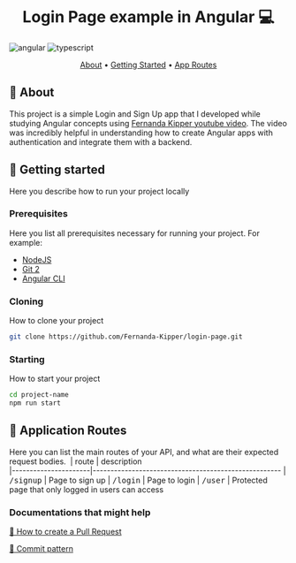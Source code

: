 [TYPESCRIPT__BADGE]: https://img.shields.io/badge/typescript-D4FAFF?style=for-the-badge&logo=typescript
[ANGULAR__BADGE]: https://img.shields.io/badge/Angular-red?style=for-the-badge&logo=angular

<h1 align="center" style="font-weight: bold;">Login Page example in Angular 💻</h1>

![angular][ANGULAR__BADGE]
![typescript][TYPESCRIPT__BADGE]

<p align="center">
 <a href="#about">About</a> • 
 <a href="#started">Getting Started</a> • 
  <a href="#routes">App Routes</a>
</p>

<h2 id="about">📌 About</h2>

This project is a simple Login and Sign Up app that I developed while studying Angular concepts using [Fernanda Kipper youtube video](https://youtu.be/6qbuuPM_de4). The video was incredibly helpful in understanding how to create Angular apps with authentication and integrate them with a backend.

<h2 id="started">🚀 Getting started</h2>

Here you describe how to run your project locally

<h3>Prerequisites</h3>

Here you list all prerequisites necessary for running your project. For example:

- [NodeJS](https://github.com/)
- [Git 2](https://github.com)
- [Angular CLI](https://angular.io/cli)

<h3>Cloning</h3>

How to clone your project

```bash
git clone https://github.com/Fernanda-Kipper/login-page.git
```

<h3>Starting</h3>

How to start your project

```bash
cd project-name
npm run start
```

<h2 id="routes">📍 Application Routes</h2>

Here you can list the main routes of your API, and what are their expected request bodies.
​
| route               | description                                          
|----------------------|-----------------------------------------------------
| <kbd>/signup</kbd>     | Page to sign up
| <kbd>/login</kbd>     | Page to login
| <kbd>/user</kbd>     | Protected page that only logged in users can access

<h3>Documentations that might help</h3>

[📝 How to create a Pull Request](https://www.atlassian.com/br/git/tutorials/making-a-pull-request)

[💾 Commit pattern](https://gist.github.com/joshbuchea/6f47e86d2510bce28f8e7f42ae84c716)
